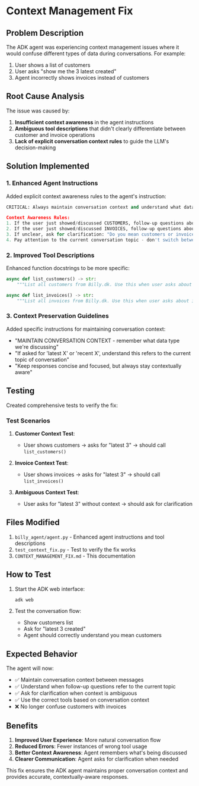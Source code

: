 # Context Management Fix

## Problem Description

The ADK agent was experiencing context management issues where it would confuse different types of data during conversations. For example:

1. User shows a list of customers
2. User asks "show me the 3 latest created"
3. Agent incorrectly shows invoices instead of customers

## Root Cause Analysis

The issue was caused by:

1. **Insufficient context awareness** in the agent instructions
2. **Ambiguous tool descriptions** that didn't clearly differentiate between customer and invoice operations
3. **Lack of explicit conversation context rules** to guide the LLM's decision-making

## Solution Implemented

### 1. Enhanced Agent Instructions

Added explicit context awareness rules to the agent's instruction:

```python
CRITICAL: Always maintain conversation context and understand what data type you're working with.

Context Awareness Rules:
1. If the user just showed/discussed CUSTOMERS, follow-up questions about "latest", "recent", "show me X" refer to CUSTOMERS
2. If the user just showed/discussed INVOICES, follow-up questions about "latest", "recent", "show me X" refer to INVOICES  
3. If unclear, ask for clarification: "Do you mean customers or invoices?"
4. Pay attention to the current conversation topic - don't switch between customers and invoices randomly
```

### 2. Improved Tool Descriptions

Enhanced function docstrings to be more specific:

```python
async def list_customers() -> str:
    """List all customers from Billy.dk. Use this when user asks about customers, not invoices."""

async def list_invoices() -> str:
    """List all invoices from Billy.dk. Use this when user asks about invoices, not customers."""
```

### 3. Context Preservation Guidelines

Added specific instructions for maintaining conversation context:

- "MAINTAIN CONVERSATION CONTEXT - remember what data type we're discussing"
- "If asked for 'latest X' or 'recent X', understand this refers to the current topic of conversation"
- "Keep responses concise and focused, but always stay contextually aware"

## Testing

Created comprehensive tests to verify the fix:

### Test Scenarios

1. **Customer Context Test**:
   - User shows customers → asks for "latest 3" → should call `list_customers()`

2. **Invoice Context Test**:
   - User shows invoices → asks for "latest 3" → should call `list_invoices()`

3. **Ambiguous Context Test**:
   - User asks for "latest 3" without context → should ask for clarification

## Files Modified

1. `billy_agent/agent.py` - Enhanced agent instructions and tool descriptions
2. `test_context_fix.py` - Test to verify the fix works
3. `CONTEXT_MANAGEMENT_FIX.md` - This documentation

## How to Test

1. Start the ADK web interface:
   ```bash
   adk web
   ```

2. Test the conversation flow:
   - Show customers list
   - Ask for "latest 3 created"
   - Agent should correctly understand you mean customers

## Expected Behavior

The agent will now:
- ✅ Maintain conversation context between messages
- ✅ Understand when follow-up questions refer to the current topic
- ✅ Ask for clarification when context is ambiguous
- ✅ Use the correct tools based on conversation context
- ❌ No longer confuse customers with invoices

## Benefits

1. **Improved User Experience**: More natural conversation flow
2. **Reduced Errors**: Fewer instances of wrong tool usage
3. **Better Context Awareness**: Agent remembers what's being discussed
4. **Clearer Communication**: Agent asks for clarification when needed

This fix ensures the ADK agent maintains proper conversation context and provides accurate, contextually-aware responses. 